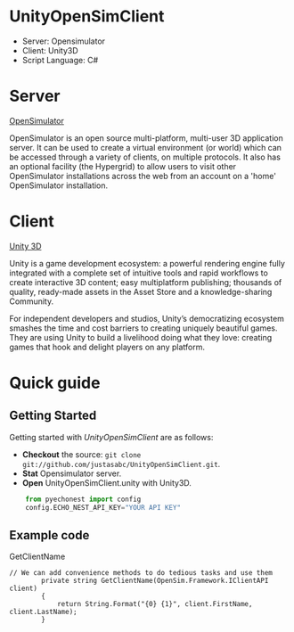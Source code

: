 UnityOpenSimClient
==================
* Server: Opensimulator
* Client: Unity3D 
* Script Language: C#


# Server

[OpenSimulator](http://opensimulator.org/wiki/Main_Page) 

OpenSimulator is an open source multi-platform, multi-user 3D application server. It can be used to create a virtual environment (or world) which can be accessed through a variety of clients, on multiple protocols. It also has an optional facility (the Hypergrid) to allow users to visit other OpenSimulator installations across the web from an account on a 'home' OpenSimulator installation.

# Client

[Unity 3D](http://unity3d.com/)

Unity is a game development ecosystem: a powerful rendering engine fully integrated with a complete set of intuitive tools and rapid workflows to create interactive 3D content; easy multiplatform publishing; thousands of quality, ready-made assets in the Asset Store and a knowledge-sharing Community.

For independent developers and studios, Unity’s democratizing ecosystem smashes the time and cost barriers to creating uniquely beautiful games. They are using Unity to build a livelihood doing what they love: creating games that hook and delight players on any platform.

#  Quick guide

## Getting Started
Getting started with *UnityOpenSimClient* are as follows:
* **Checkout** the source: `git clone git://github.com/justasabc/UnityOpenSimClient.git`.
* **Stat** Opensimulator server.
* **Open** UnityOpenSimClient.unity with Unity3D.


```python
    from pyechonest import config
    config.ECHO_NEST_API_KEY="YOUR API KEY"
```

## Example code
GetClientName
```
// We can add convenience methods to do tedious tasks and use them
        private string GetClientName(OpenSim.Framework.IClientAPI client)
        {
            return String.Format("{0} {1}", client.FirstName, client.LastName);
        }
        
```
